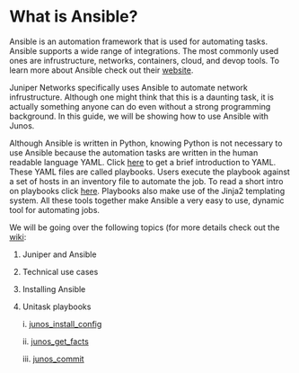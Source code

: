 # What is Ansible?
Ansible is an automation framework that is used for automating tasks. Ansible supports a wide range of integrations. The most commonly used ones are infrustructure, networks, containers, cloud, and devop tools. To learn more about Ansible check out their [website](https://ansible.com). 

Juniper Networks specifically uses Ansible to automate network infrustructure. Although one might think that this is a daunting task, it is actually something anyone can do even without a strong programming background. In this guide, we will be showing how to use Ansible with Junos. 

Although Ansible is written in Python, knowing Python is not necessary to use Ansible because the automation tasks are written in the human readable language YAML. Click [here](../master/resources/yaml.pdf) to get a brief introduction to YAML. These YAML files are called playbooks. Users execute the playbook against a set of hosts in an inventory file to automate the job. To read a short intro on playbooks click [here](../master/resources/playbooks.pdf). Playbooks also make use of the Jinja2 templating system. All these tools together make Ansible a very easy to use, dynamic tool for automating jobs.  

We will be going over the following topics (for more details check out the [wiki](https://github.com/Juniper/ansible-junos-examples/wiki):
1. Juniper and Ansible
2. Technical use cases
3. Installing Ansible
4. Unitask playbooks

    i. [junos_install_config](https://github.com/Juniper/ansible-junos-examples/wiki/junos_install_config)
    
    ii. [junos_get_facts](https://github.com/Juniper/ansible-junos-examples/wiki/junos_get_facts)
    
    iii. [junos_commit](https://github.com/Juniper/ansible-junos-examples/wiki/junos_commit)




